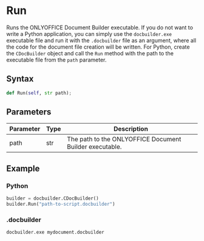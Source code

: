 # Run

Runs the ONLYOFFICE Document Builder executable. If you do not want to write a Python application, you can simply use the `docbuilder.exe` executable file and run it with the `.docbuilder` file as an argument, where all the code for the document file creation will be written. For Python, create the `CDocBuilder` object and call the `Run` method with the path to the executable file from the `path` parameter.

## Syntax

```py
def Run(self, str path);
```

## Parameters

| Parameter | Type | Description                                             |
| --------- | ---- | ------------------------------------------------------- |
| path      | str  | The path to the ONLYOFFICE Document Builder executable. |

## Example

### Python

``` py
builder = docbuilder.CDocBuilder()
builder.Run("path-to-script.docbuilder")
```

### .docbuilder

```sh
docbuilder.exe mydocument.docbuilder
```
